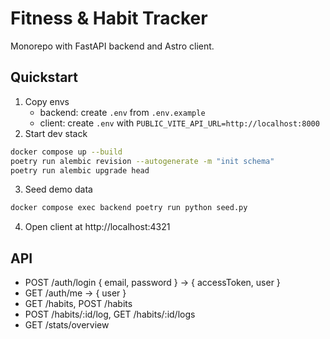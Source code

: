 # Fitness & Habit Tracker

Monorepo with FastAPI backend and Astro client.

## Quickstart

1. Copy envs
   - backend: create `.env` from `.env.example`
   - client: create `.env` with `PUBLIC_VITE_API_URL=http://localhost:8000`
2. Start dev stack
```bash
docker compose up --build
poetry run alembic revision --autogenerate -m "init schema"
poetry run alembic upgrade head
```
3. Seed demo data
```bash
docker compose exec backend poetry run python seed.py
```
4. Open client at http://localhost:4321

## API

- POST /auth/login { email, password } → { accessToken, user }
- GET /auth/me → { user }
- GET /habits, POST /habits
- POST /habits/:id/log, GET /habits/:id/logs
- GET /stats/overview